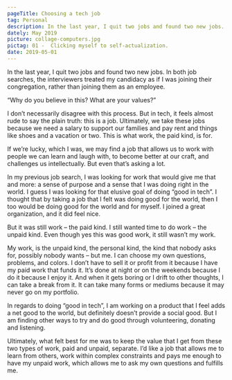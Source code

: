 ```yaml
---
pageTitle: Choosing a tech job
tag: Personal
description: In the last year, I quit two jobs and found two new jobs.  In both job searches, the interviewers treated my candidacy as if I was joining their congregation, rather than joining them as an employee.
dately: May 2019
picture: collage-computers.jpg
pictag: 01 -  Clicking myself to self-actualization.
date: 2019-05-01
---
```

In the last year, I quit two jobs and found two new jobs. In both job searches, the interviewers treated my candidacy as if I was joining their congregation, rather than joining them as an employee.

“Why do you believe in this? What are your values?”

I don’t necessarily disagree with this process. But in tech, it feels almost rude to say the plain truth: this is a job. Ultimately, we take these jobs because we need a salary to support our families and pay rent and things like shoes and a vacation or two. This is what work, the paid kind, is for.

If we’re lucky, which I was, we may find a job that allows us to work with people we can learn and laugh with, to become better at our craft, and challenges us intellectually. But even that’s asking a lot.

In my previous job search, I was looking for work that would give me that and more: a sense of purpose and a sense that I was doing right in the world. I guess I was looking for that elusive goal of doing “good in tech”. I thought that by taking a job that I felt was doing good for the world, then I too would be doing good for the world and for myself. I joined a great organization, and it did feel nice.

But it was still work – the paid kind. I still wanted time to do work – the unpaid kind. Even though yes this was good work, it still wasn’t my work.

My work, is the unpaid kind, the personal kind, the kind that nobody asks for, possibly nobody wants – but me. I can choose my own questions, problems, and colors. I don’t have to sell it or profit from it because I have my paid work that funds it. It’s done at night or on the weekends because I do it because I enjoy it. And when it gets boring or I drift to other thoughts, I can take a break from it. It can take many forms or mediums because it may never go on my portfolio.

In regards to doing “good in tech”, I am working on a product that I feel adds a net good to the world, but definitely doesn’t provide a social good. But I am finding other ways to try and do good through volunteering, donating and listening.

Ultimately, what felt best for me was to keep the value that I get from these two types of work, paid and unpaid, separate. I’d like a job that allows me to learn from others, work within complex constraints and pays me enough to have my unpaid work, which allows me to ask my own questions and fulfills me.